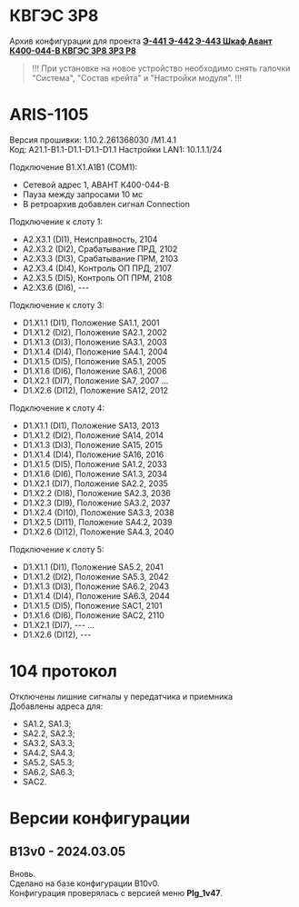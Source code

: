 ﻿КВГЭС 3Р8
=========

Архив конфигурации для проекта **[Э-441 Э-442 Э-443 Шкаф Авант К400-044-В КВГЭС 3Р8 3Р3 Р8](Э-441_Э-442_Э-443_Шкаф_Авант_К400-044-В_КВГЭС_3Р8_3Р3_Р8.pdf)**

> !!! При установке на новое устройство необходимо снять галочки "Система", "Состав крейта" и "Настройки модуля". !!!


# ARIS-1105

Версия прошивки: 1.10.2.261368030 /M1.4.1  
Код: A21.1-B1.1-D1.1-D1.1-D1.1
Настройки LAN1: 10.1.1.1/24

Подключение B1.X1.A1B1 (COM1):
- Сетевой адрес 1, АВАНТ К400-044-В
- Пауза между запросами 10 мс
- В ретроархив добавлен сигнал Connection

Подключение к слоту 1:
- A2.X3.1 (DI1),  Неисправность,    2104
- A2.X3.2 (DI2),  Срабатывание ПРД, 2102
- A2.X3.3 (DI3),  Срабатывание ПРМ, 2103
- A2.X3.4 (DI4),  Контроль ОП ПРД,  2107
- A2.X3.5 (DI5),  Контроль ОП ПРМ,  2108
- A2.X3.6 (DI6),  ---

Подключение к слоту 3:
- D1.X1.1 (DI1),  Положение SA1.1,  2001
- D1.X1.2 (DI2),  Положение SA2.1,  2002
- D1.X1.3 (DI3),  Положение SA3.1,  2003
- D1.X1.4 (DI4),  Положение SA4.1,  2004
- D1.X1.5 (DI5),  Положение SA5.1,  2005
- D1.X1.6 (DI6),  Положение SA6.1,  2006
- D1.X2.1 (DI7),  Положение SA7,    2007
...
- D1.X2.6 (DI12), Положение SA12,   2012

Подключение к слоту 4:
- D1.X1.1 (DI1),  Положение SA13,   2013
- D1.X1.2 (DI2),  Положение SA14,   2014
- D1.X1.3 (DI3),  Положение SA15,   2015
- D1.X1.4 (DI4),  Положение SA16,   2016
- D1.X1.5 (DI5),  Положение SA1.2,  2033
- D1.X1.6 (DI6),  Положение SA1.3,  2034
- D1.X2.1 (DI7),  Положение SA2.2,  2035
- D1.X2.2 (DI8),  Положение SA2.3,  2036
- D1.X2.3 (DI9),  Положение SA3.2,  2037
- D1.X2.4 (DI10), Положение SA3.3,  2038
- D1.X2.5 (DI11), Положение SA4.2,  2039
- D1.X2.6 (DI12), Положение SA4.3,  2040

Подключение к слоту 5:
- D1.X1.1 (DI1),  Положение SA5.2,  2041
- D1.X1.2 (DI2),  Положение SA5.3,  2042
- D1.X1.3 (DI3),  Положение SA6.2,  2043
- D1.X1.4 (DI4),  Положение SA6.3,  2044
- D1.X1.5 (DI5),  Положение SAC1,   2101
- D1.X1.6 (DI6),  Положение SAC2,   2110
- D1.X2.1 (DI7),  ---
...
- D1.X2.6 (DI12), ---


# 104 протокол

Отключены лишние сигналы у передатчика и приемника  
Добавлены адреса для:
- SA1.2, SA1.3;
- SA2.2, SA2.3;
- SA3.2, SA3.3;
- SA4.2, SA4.3;
- SA5.2, SA5.3;
- SA6.2, SA6.3;
- SAС2.


# Версии конфигурации

## B13v0 - 2024.03.05

Вновь.  
Сделано на базе конфигурации B10v0.  
Конфигурация проверялась с версией меню **PIg_1v47**.

